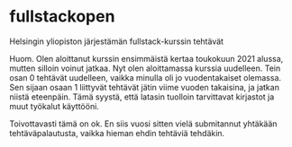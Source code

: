 # fullstackopen
Helsingin yliopiston järjestämän fullstack-kurssin tehtävät

Huom. Olen aloittanut kurssin ensimmäistä kertaa toukokuun 2021 alussa, mutten silloin voinut jatkaa.
Nyt olen aloittamassa kurssia uudelleen. Tein osan 0 tehtävät uudelleen, vaikka minulla oli jo vuodentakaiset olemassa. Sen sijaan osaan 1 liittyvät tehtävät jätin viime vuoden takaisina, ja jatkan niistä eteenpäin. Tämä syystä, että latasin tuolloin tarvittavat kirjastot ja muut työkalut käyttööni.

Toivottavasti tämä on ok. En siis vuosi sitten vielä submitannut yhtäkään tehtäväpalautusta, vaikka hieman ehdin tehtäviä tehdäkin.